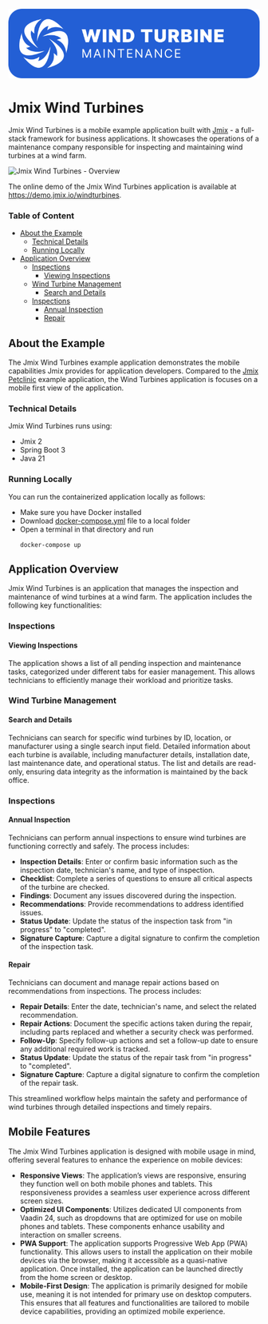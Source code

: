 <p align="center">
  <img src="https://github.com/jmix-framework/jmix-windturbines/blob/main/img/logo-blue.svg?raw=true"/>
</p>

# Jmix Wind Turbines

Jmix Wind Turbines is a mobile example application built with [Jmix](https://jmix.io/) - a full-stack framework for business applications. It showcases the operations of a maintenance company responsible for inspecting and maintaining wind turbines at a wind farm.

![Jmix Wind Turbines - Overview](img/1-overview.png)

The online demo of the Jmix Wind Turbines application is available at <https://demo.jmix.io/windturbines>.

### Table of Content

- [About the Example](#about-the-example)
    * [Technical Details](#technical-details)
    * [Running Locally](#running-locally)
- [Application Overview](#application-overview)
    * [Inspections](#tasks)
        + [Viewing Inspections](#viewing-tasks)
    * [Wind Turbine Management](#wind-turbine-management)
        + [Search and Details](#search-and-details)
    * [Inspections](#inspections)
        + [Annual Inspection](#annual-inspection)
        + [Repair](#repair)

## About the Example

The Jmix Wind Turbines example application demonstrates the mobile capabilities Jmix provides for application developers. Compared to the [Jmix Petclinic](https://github.com/jmix-framework/jmix-petclinic-2) example application, the Wind Turbines application is focuses on a mobile first view of the application.

### Technical Details

Jmix Wind Turbines runs using:

* Jmix 2
* Spring Boot 3
* Java 21

### Running Locally

You can run the containerized application locally as follows:

- Make sure you have Docker installed
- Download [docker-compose.yml](https://github.com/jmix-framework/jmix-windturbines/blob/main/docker-compose.yml) file to a local folder
- Open a terminal in that directory and run
    ```shell
    docker-compose up
    ```

## Application Overview

Jmix Wind Turbines is an application that manages the inspection and maintenance of wind turbines at a wind farm. The application includes the following key functionalities:

### Inspections

#### Viewing Inspections

The application shows a list of all pending inspection and maintenance tasks, categorized under different tabs for easier management. This allows technicians to efficiently manage their workload and prioritize tasks.

### Wind Turbine Management

#### Search and Details

Technicians can search for specific wind turbines by ID, location, or manufacturer using a single search input field. Detailed information about each turbine is available, including manufacturer details, installation date, last maintenance date, and operational status. The list and details are read-only, ensuring data integrity as the information is maintained by the back office.

### Inspections

#### Annual Inspection

Technicians can perform annual inspections to ensure wind turbines are functioning correctly and safely. The process includes:

- **Inspection Details**: Enter or confirm basic information such as the inspection date, technician's name, and type of inspection.
- **Checklist**: Complete a series of questions to ensure all critical aspects of the turbine are checked.
- **Findings**: Document any issues discovered during the inspection.
- **Recommendations**: Provide recommendations to address identified issues.
- **Status Update**: Update the status of the inspection task from "in progress" to "completed".
- **Signature Capture**: Capture a digital signature to confirm the completion of the inspection task.

#### Repair

Technicians can document and manage repair actions based on recommendations from inspections. The process includes:

- **Repair Details**: Enter the date, technician's name, and select the related recommendation.
- **Repair Actions**: Document the specific actions taken during the repair, including parts replaced and whether a security check was performed.
- **Follow-Up**: Specify follow-up actions and set a follow-up date to ensure any additional required work is tracked.
- **Status Update**: Update the status of the repair task from "in progress" to "completed".
- **Signature Capture**: Capture a digital signature to confirm the completion of the repair task.

This streamlined workflow helps maintain the safety and performance of wind turbines through detailed inspections and timely repairs.

## Mobile Features

The Jmix Wind Turbines application is designed with mobile usage in mind, offering several features to enhance the experience on mobile devices:

- **Responsive Views**: The application’s views are responsive, ensuring they function well on both mobile phones and tablets. This responsiveness provides a seamless user experience across different screen sizes.
- **Optimized UI Components**: Utilizes dedicated UI components from Vaadin 24, such as dropdowns that are optimized for use on mobile phones and tablets. These components enhance usability and interaction on smaller screens.
- **PWA Support**: The application supports Progressive Web App (PWA) functionality. This allows users to install the application on their mobile devices via the browser, making it accessible as a quasi-native application. Once installed, the application can be launched directly from the home screen or desktop.
- **Mobile-First Design**: The application is primarily designed for mobile use, meaning it is not intended for primary use on desktop computers. This ensures that all features and functionalities are tailored to mobile device capabilities, providing an optimized mobile experience.
